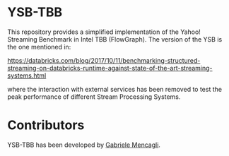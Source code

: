 # YSB-TBB
This repository provides a simplified implementation of the Yahoo! Streaming Benchmark in Intel TBB (FlowGraph). The version of the YSB is the one mentioned in:

https://databricks.com/blog/2017/10/11/benchmarking-structured-streaming-on-databricks-runtime-against-state-of-the-art-streaming-systems.html

where the interaction with external services has been removed to test the peak performance of different Stream Processing Systems.

# Contributors
YSB-TBB has been developed by [Gabriele Mencagli](mailto:gabriele.mencagli@di.unipi.it).
